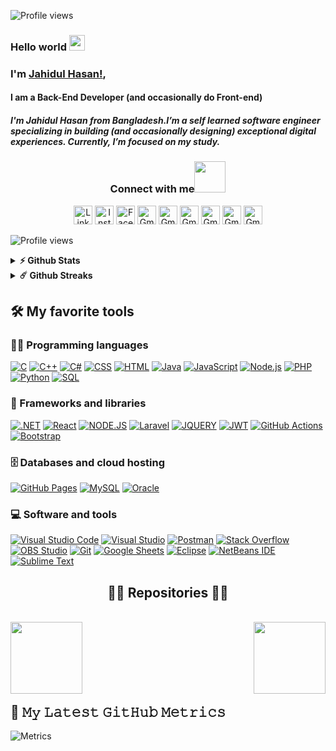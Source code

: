 ![Profile views](https://gpvc.arturio.dev/HasanJahidul)

<!--![I am Back-End Developer (and occasionally  do Front-end)]<(https://github.com/HasanJahidul/HasanJahidul/blob/main/Banner_Jahidul_Hasan.gif)-->

### Hello world <img src="https://media.giphy.com/media/hvRJCLFzcasrR4ia7z/giphy.gif" width="25px">
### I'm [Jahidul Hasan!](https://hasanjahidul.github.io/JoyDev/),

#### I am a Back-End Developer (and occasionally do Front-end)

##### I'm Jahidul Hasan from Bangladesh.I’m a self learned software engineer specializing in building (and occasionally designing) exceptional digital experiences. Currently, I’m focused on my study.


<div align="center">
<h3> Connect with me<a href="https://gifyu.com/image/Zy2f"><img src="https://github.com/milaan9/milaan9/blob/main/Handshake.gif" width="50px"></a>
</h3> 
<p align="center">
    <a href="https://www.linkedin.com/in/jahidulhasanjay" target="_blank"><img alt="LinkedIn" width="30px" src="https://logo.letskhabar.com/img?tool=linkedin&acol=gold"></a>
    <a href="https://www.instagram.com/k.ra.t.o.s" target="_blank"><img alt="Instagram" width="30px" src="https://logo.letskhabar.com/img?tool=instagram&acol=gold"></a>
    <a href="https://www.facebook.com/jahidulhasanjay" target="_blank"><img alt="Facebook" width="30px" src="https://logo.letskhabar.com/img?tool=facebook&acol=gold"></a>
     <a href="https://twitter.com/JahidulHasanJay" target="_blank"><img alt="Gmail" width="30px" src="https://logo.letskhabar.com/img?tool=twitter&acol=gold"></a> 
    <a href="mailto:jahidul0hasan@gmail.com" target="_blank"><img alt="Gmail" width="30px" src="https://logo.letskhabar.com/img?tool=gmail&acol=gold"></a> 
    <a href="https://stackoverflow.com/users/16683462/jahidul-hasan" target="_blank"><img alt="Gmail" width="30px" src="https://logo.letskhabar.com/img?tool=stack-overflow&bgc=4d8fac&acol=gold"></a> 
    <a href="https://dev.to/hasanjahidul" target="_blank"><img alt="Gmail" width="30px" src="https://logo.letskhabar.com/img?tool=dev&bgc=4d8fac&acol=gold"></a> 
  <a href="https://github.com/HasanJahidul" target="_blank"><img alt="Gmail" width="30px" src="https://logo.letskhabar.com/img?tool=github&bgc=4d8fac&acol=gold"></a> 
  <a href="https://hasanjahidul.com/" target="_blank"><img alt="Gmail" width="30px" src="https://logo.letskhabar.com/img?tool=globe&bgc=4d8fac&acol=gold"></a> 
</p> 
</div>
 
![Profile views](https://gpvc.arturio.dev/HasanJahidul)

<!-- <a href='https://archiveprogram.github.com/'><img src='https://raw.githubusercontent.com/acervenky/animated-github-badges/master/assets/acbadge.gif' width='40' height='40'></a> <a href='https://github.com/pricing'><img src='https://raw.githubusercontent.com/acervenky/animated-github-badges/master/assets/pro.gif' width='40' height='40'></a>  -->

<!-- [![Top Langs](https://github-readme-stats.vercel.app/api/top-langs/?username=HasanJahidul)](https://github.com/anuraghazra/github-readme-stats)
 -->
 <details >	
  <summary><b>⚡ Github Stats</b></summary>
    
  <br />
    
 <p align="center">
  <img height="180em" src="https://awesome-github-stats.azurewebsites.net/user-stats/HasanJahidul?cardType=level&theme=tokyonight&Border=1A1B27&count_private=true" />
 
  <img height="180em" src="https://github-readme-stats.vercel.app/api/top-langs/?username=HasanJahidul&exclude_repo=KNN-Image-Classification&show_icons=true&hide_border=true&theme=tokyonight&layout=compact&langs_count=8"/>
    
  </p>
</details>

<details >	
 
  <summary><b>☄️ Github Streaks</b></summary>

  <br />
  <p align="center">
  <img height="180em" src="https://github-readme-streak-stats.herokuapp.com/?user=HasanJahidul&hide_border=true&theme=tokyonight" />
   </p>
</details>
<!-- [![trophy](https://github-profile-trophy.vercel.app/?username=HasanJahidul)](https://github.com/ryo-ma/github-profile-trophy) -->

 
 
 
 ## 🛠️ My favorite tools

### 👨‍💻 Programming languages

<p>
    <a href="https://github.com/search?q=user%3ADenverCoder1+language%3Ac"><img alt="C" src="https://custom-icon-badges.herokuapp.com/badge/C-03599C.svg?logo=c-in-hexagon&logoColor=white"></a>
    <a href="https://github.com/search?q=user%3ADenverCoder1+language%3Acpp"><img alt="C++" src="https://custom-icon-badges.herokuapp.com/badge/C++-9C033A.svg?logo=cpp2&logoColor=white"></a>
    <a href="https://github.com/search?q=user%3ADenverCoder1+language%3Acsharp"><img alt="C#" src="https://custom-icon-badges.herokuapp.com/badge/C%23-68217A.svg?logo=cs2&logoColor=white"></a>
    <a href="https://github.com/search?q=user%3ADenverCoder1+language%3Acss"><img alt="CSS" src="https://img.shields.io/badge/CSS-1572B6.svg?logo=css3&logoColor=white"></a>
    <a href="https://github.com/search?q=user%3ADenverCoder1+language%3Ahtml"><img alt="HTML" src="https://img.shields.io/badge/HTML-E34F26.svg?logo=html5&logoColor=white"></a>
    <a href="https://github.com/search?q=user%3ADenverCoder1+language%3Ajava"><img alt="Java" src="https://img.shields.io/badge/Java-007396.svg?logo=java&logoColor=white"></a>
    <a href="https://github.com/search?q=user%3ADenverCoder1+language%3Ajavascript"><img alt="JavaScript" src="https://img.shields.io/badge/JavaScript-F7DF1E.svg?logo=javascript&logoColor=black"></a>
    <a href="https://github.com/search?q=user%3ADenverCoder1+language%3Ajavascript"><img alt="Node.js" src="https://img.shields.io/badge/Node.js-43853D.svg?logo=node.js&logoColor=white"></a>
    <a href="https://github.com/search?q=user%3ADenverCoder1+language%3Aphp"><img alt="PHP" src="https://img.shields.io/badge/PHP-777BB4.svg?logo=php&logoColor=white"></a>
    <a href="https://github.com/search?q=user%3ADenverCoder1+language%3Apython"><img alt="Python" src="https://img.shields.io/badge/Python-14354C.svg?logo=python&logoColor=white"></a>
    <a href="https://github.com/search?q=user%3ADenverCoder1+language%3Asql"><img alt="SQL" src="https://custom-icon-badges.herokuapp.com/badge/SQL-025E8C.svg?logo=database&logoColor=white"></a>
 
</p>

### 🧰 Frameworks and libraries

<p> 
<!--  <a href="#"><img alt="Flutter" src="https://img.shields.io/badge/Flutter-02569B.svg?logo=flutter&logoColor=white"></a> -->
  
  <a href="#"><img alt=".NET" src="https://img.shields.io/badge/.NET-5C2D91.svg?logo=.net&logoColor=white"></a>
 <a href="#"><img alt="React" src="https://img.shields.io/badge/React-20232a.svg?logo=react&logoColor=%2361DAFB"></a>
 <a href="#"><img alt="NODE.JS" src="https://img.shields.io/badge/node.js-6DA55F?logo=node.js&logoColor=white"></a>
 <a href="#"><img alt="Laravel" src="https://img.shields.io/badge/laravel-%23FF2D20.svg?logo=laravel&logoColor=white"></a>
  <a href="#"><img alt="JQUERY" src="https://img.shields.io/badge/jquery-%230769AD.svg?logo=jquery&logoColor=white"></a>
 <a href="#"><img alt="JWT" src="https://img.shields.io/badge/JWT-black?logo=JSON%20web%20tokens"></a>
  <a href="#"><img alt="GitHub Actions" src="https://img.shields.io/badge/GitHub%20Actions-2671E5.svg?logo=github%20actions&logoColor=white"></a>
  <a href="#"><img alt="Bootstrap" src="https://img.shields.io/badge/Bootstrap-7952B3.svg?logo=bootstrap&logoColor=white"></a>
</p>

### 🗄️ Databases and cloud hosting

<p>
 <a href="#"><img alt="GitHub Pages" src="https://img.shields.io/badge/GitHub%20Pages-327FC7.svg?logo=github&logoColor=white"></a>
 <a href="#"><img alt="MySQL" src="https://img.shields.io/badge/MySQL-00f.svg?logo=mysql&logoColor=white"></a>
 <a href="#"><img alt="Oracle" src ="https://img.shields.io/badge/Oracle-F00000.svg?logo=oracle&logoColor=white"></a>
</p>


### 💻 Software and tools

<p>
 <a href="#"><img alt="Visual Studio Code" src="https://img.shields.io/badge/Visual%20Studio%20Code-0078d7.svg?logo=visual-studio-code&logoColor=white"></a>
 <a href="#"><img alt="Visual Studio " src="https://img.shields.io/badge/Visual%20Studio-5C2D91.svg?logo=visual-studio&logoColor=whit"></a>
 <a href="#"><img alt="Postman" src="https://img.shields.io/badge/Postman-FF6C37?logo=postman&logoColor=white"></a>
    <a href="#"><img alt="Stack Overflow" src="https://img.shields.io/badge/-Stack%20Overflow-FE7A16?logo=stack-overflow&logoColor=white"></a>
 <a href="#"><img alt="OBS Studio" src="https://img.shields.io/badge/-OBS%20Studio-302E31?logo=obs-studio&logoColor=white"></a>
 <a href="#"><img alt="Git" src="https://img.shields.io/badge/Git-F05033.svg?logo=git&logoColor=white"></a>
    <a href="#"><img alt="Google Sheets" src="https://img.shields.io/badge/Google%20Sheets-34A853.svg?logo=google%20sheets&logoColor=white"></a>
 <a href="#"><img alt="Eclipse" src="https://img.shields.io/badge/Eclipse-FE7A16.svg?logo=Eclipse&logoColor=white"></a>
 <a href="#"><img alt="NetBeans IDE" src="https://img.shields.io/badge/NetBeansIDE-1B6AC6.svg?logo=apache-netbeans-ide&logoColor=white"></a>
 <a href="#"><img alt="Sublime Text" src="https://img.shields.io/badge/sublime_text-%23575757.svg?logo=sublime-text&logoColor=important"></a>
   
 
 

</p>
<h2 align="center">👨‍💻 Repositories 👨‍💻</h2>
<br>
<div width="100%" align="center">
  <a align="left" href="https://github.com/HasanJahidul/fintechProject--FlyCash-React.JS" title="fintechProject--FlyCash-React.JS"><img align="left" height="115" src="https://github-readme-stats.vercel.app/api/pin/?username=HasanJahidul&repo=fintechProject--FlyCash-React.JS&theme=tokyonight&border_color=1A1B27&border_radius=10"></a><a align="right" href="https://github.com/HasanJahidul/Prison-Management-System" title="Prison Management System"><img align="right" height="115"  src="https://github-readme-stats.vercel.app/api/pin/?username=HasanJahidul&repo=Prison-Management-System&theme=tokyonight&border_color=1A1B27&border_radius=10"></a>
</div>
<br/><br/><br/><br/><br/><br/>


 ## 🔔 𝙼𝚢 𝙻𝚊𝚝𝚎𝚜𝚝 𝙶𝚒𝚝𝙷𝚞𝚋 𝙼𝚎𝚝𝚛𝚒𝚌𝚜
![Metrics](https://metrics.lecoq.io/hasanjahidul?template=classic&pagespeed=1&achievements=1&achievements.threshold=C&achievements.secrets=true&achievements.display=detailed&achievements.limit=0&pagespeed.url=.user.website&pagespeed.detailed=false&pagespeed.screenshot=false&config.timezone=Asia%2FDhaka)
   
